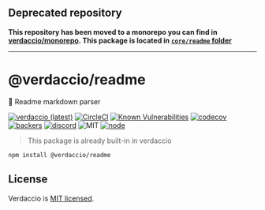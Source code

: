 ## Deprecated repository

**This repository has been moved to a monorepo you can find in [verdaccio/monorepo](https://github.com/verdaccio/monorepo). This package is located in [`core/readme` folder](https://github.com/verdaccio/monorepo/tree/master/core/readme)**

---

# @verdaccio/readme

📃 Readme markdown parser

[![verdaccio (latest)](https://img.shields.io/npm/v/@verdaccio/readme/latest.svg)](https://www.npmjs.com/package/@verdaccio/readme)
[![CircleCI](https://circleci.com/gh/verdaccio/readme/tree/master.svg?style=svg)](https://circleci.com/gh/verdaccio/readme/tree/master)
[![Known Vulnerabilities](https://snyk.io/test/github/verdaccio/readme/badge.svg?targetFile=package.json)](https://snyk.io/test/github/verdaccio/readme?targetFile=package.json)
[![codecov](https://codecov.io/gh/verdaccio/readme/branch/master/graph/badge.svg)](https://codecov.io/gh/verdaccio/readme)
[![backers](https://opencollective.com/verdaccio/tiers/backer/badge.svg?label=Backer&color=brightgreen)](https://opencollective.com/verdaccio)
[![discord](https://img.shields.io/discord/388674437219745793.svg)](http://chat.verdaccio.org/)
![MIT](https://img.shields.io/github/license/mashape/apistatus.svg)
[![node](https://img.shields.io/node/v/@verdaccio/readme/latest.svg)](https://www.npmjs.com/package/@verdaccio/readme)

> This package is already built-in in verdaccio

```
npm install @verdaccio/readme
```

## License
Verdaccio is [MIT licensed](https://github.com/verdaccio/readme/blob/master/LICENSE).
